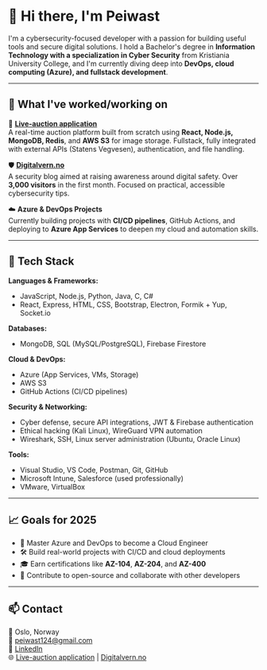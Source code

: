 # 👋 Hi there, I'm Peiwast

I'm a cybersecurity-focused developer with a passion for building useful tools and secure digital solutions. I hold a Bachelor's degree in **Information Technology with a specialization in Cyber Security** from Kristiania University College, and I'm currently diving deep into **DevOps, cloud computing (Azure), and fullstack development**.

---

## 🔭 What I've worked/working on

🚀 **[Live-auction application](https://live-auksjon.vercel.app/)**  
A real-time auction platform built from scratch using **React, Node.js, MongoDB, Redis**, and **AWS S3** for image storage. Fullstack, fully integrated with external APIs (Statens Vegvesen), authentication, and file handling.

🛡️ **[Digitalvern.no](https://digitalvern.no/)**  
A security blog aimed at raising awareness around digital safety. Over **3,000 visitors** in the first month. Focused on practical, accessible cybersecurity tips.

☁️ **Azure & DevOps Projects**  
Currently building projects with **CI/CD pipelines**, GitHub Actions, and deploying to **Azure App Services** to deepen my cloud and automation skills.

---

## 🧰 Tech Stack

**Languages & Frameworks:**  
- JavaScript, Node.js, Python, Java, C, C#  
- React, Express, HTML, CSS, Bootstrap, Electron, Formik + Yup, Socket.io

**Databases:**  
- MongoDB, SQL (MySQL/PostgreSQL), Firebase Firestore

**Cloud & DevOps:**  
- Azure (App Services, VMs, Storage)  
- AWS S3  
- GitHub Actions (CI/CD pipelines)

**Security & Networking:**  
- Cyber defense, secure API integrations, JWT & Firebase authentication  
- Ethical hacking (Kali Linux), WireGuard VPN automation  
- Wireshark, SSH, Linux server administration (Ubuntu, Oracle Linux)

**Tools:**  
- Visual Studio, VS Code, Postman, Git, GitHub  
- Microsoft Intune, Salesforce (used professionally)  
- VMware, VirtualBox

---

## 📈 Goals for 2025

- 🧠 Master Azure and DevOps to become a Cloud Engineer  
- 🛠️ Build real-world projects with CI/CD and cloud deployments  
- 🎓 Earn certifications like **AZ-104**, **AZ-204**, and **AZ-400**  
- 🤝 Contribute to open-source and collaborate with other developers

---

## 📫 Contact

📍 Oslo, Norway  
📧 peiwast124@gmail.com  
🔗 [LinkedIn](https://www.linkedin.com/in/peiwast-hama-467a57232/)  
🌐 [Live-auction application](https://live-auksjon.vercel.app/) | [Digitalvern.no](https://digitalvern.no/)
